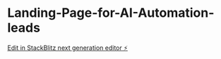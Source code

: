 # Landing-Page-for-AI-Automation-leads

[Edit in StackBlitz next generation editor ⚡️](https://stackblitz.com/~/github.com/setitgo/Landing-Page-for-AI-Automation-leads)